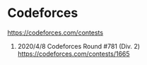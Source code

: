 # Codeforces
https://codeforces.com/contests

1. 2020/4/8
Codeforces Round #781 (Div. 2)
https://codeforces.com/contests/1665
